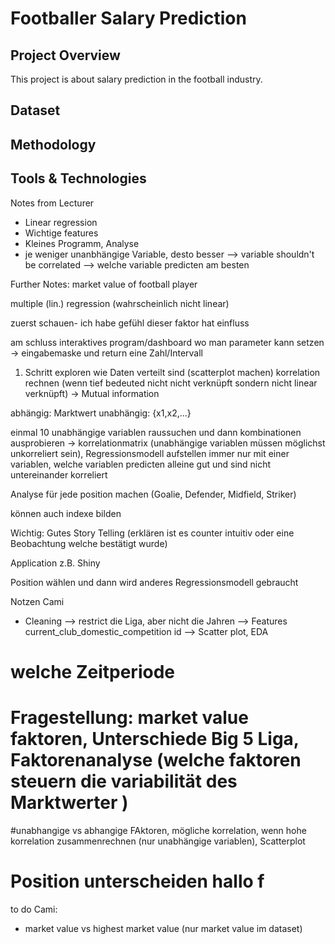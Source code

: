 # Footballer Salary Prediction

## Project Overview
This project is about salary prediction in the football industry. 

## Dataset

## Methodology

## Tools & Technologies


Notes from Lecturer

- Linear regression
- Wichtige features
- Kleines Programm, Analyse 
- je weniger unanbhängige Variable, desto besser
--> variable shouldn't be correlated
--> welche variable predicten am besten

Further Notes:
market value of football player

multiple (lin.) regression  (wahrscheinlich nicht linear)

zuerst schauen- ich habe gefühl dieser faktor hat einfluss

am schluss interaktives program/dashboard wo man parameter kann setzen
	-> eingabemaske und return eine Zahl/Intervall


1. Schritt
exploren wie Daten verteilt sind (scatterplot machen)
korrelation rechnen (wenn tief bedeuted nicht nicht verknüpft sondern nicht linear verknüpft) -> Mutual information


abhängig: Marktwert
unabhängig: {x1,x2,...}


einmal 10 unabhängige variablen raussuchen und dann kombinationen ausprobieren -> korrelationmatrix (unabhängige variablen müssen möglichst unkorreliert sein), Regressionsmodell aufstellen immer nur mit einer variablen, welche variablen predicten alleine gut und sind nicht untereinander korreliert


Analyse für jede position machen (Goalie, Defender, Midfield, Striker)


können auch indexe bilden  

Wichtig: Gutes Story Telling (erklären ist es counter intuitiv oder eine Beobachtung welche bestätigt wurde)

Application z.B. Shiny

Position wählen und dann wird anderes Regressionsmodell gebraucht

Notzen Cami

- Cleaning 
--> restrict die Liga, aber nicht die Jahren
--> Features current_club_domestic_competition id 
--> Scatter plot, EDA 
# welche Zeitperiode
# Fragestellung: market value faktoren, Unterschiede Big 5 Liga, Faktorenanalyse (welche faktoren steuern die variabilität des Marktwerter ) 
#unabhangige vs abhangige FAktoren, mögliche korrelation, wenn hohe korrelation zusammenrechnen (nur unabhängige variablen), Scatterplot
# Position unterscheiden hallo  f


to do Cami: 
- market value vs highest market value (nur market value im dataset)

